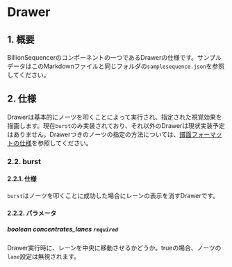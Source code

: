 # Drawer

## 1. 概要

BillionSequencerのコンポーネントの一つであるDrawerの仕様です。サンプルデータはこのMarkdownファイルと同じフォルダの`samplesequence.json`を参照してください。

## 2. 仕様

Drawerは基本的にノーツを叩くことによって実行され、指定された視覚効果を描画します。現在`burst`のみ実装されており、それ以外のDrawerは現状実装予定はありません。Drawerつきのノーツの指定の方法については、[譜面フォーマットの仕様](譜面フォーマット.md)を参照してください。

### 2.2. burst

#### 2.2.1. 仕様

`burst`はノーツを叩くことに成功した場合にレーンの表示を消すDrawerです。

#### 2.2.2. パラメータ

##### boolean concentrates_lanes `required`

Drawer実行時に、レーンを中央に移動させるかどうか。trueの場合、ノーツの`lane`設定は無視されます。